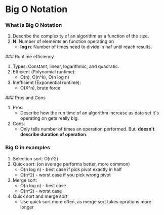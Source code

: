 # Big O Notation
### What is Big O Notation
1. Describe the complexity of an algorithm as a function of the size.
2. **N**: Number of elements an function operating on
   - **log n**: Number of times need to divide in haf until reach results.

### Runtime efficiency
1. Types: Constant, linear, logarithmic, and quadratic.
2. Efficient (Polynomial runtime):
   - O(n), O(n^k), O(n log n)
3. Inefficient (Exponential runtime):
   - O(X^n), brute force

### Pros and Cons
1. Pros:
   - Describe how the run time of an algorithm increase as data set it's operating on gets really big.
2. Cons:
   - Only tells number of times an operation performed. But, **doesn't describe duration of operation**.

### Big O in examples
1. Selection sort: O(n^2)
2. Quick sort: (on average performs better, more common)
   - O(n log n) - best case if pick pivot exactly in half
   - O(n^2) - worst case if you pick wrong pivot
3. Merge sort: 
   - O(n log n) - best case
   - O(n^2) - worst case
4. Quick sort and merge sort
   - Use quick sort more often, as merge sort takes oprations more longer
